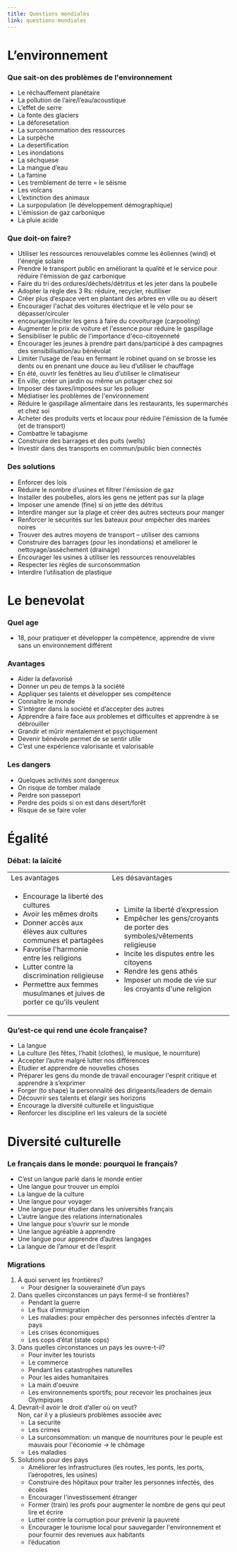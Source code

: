 ```yaml
---
title: Questions mondiales
link: questions-mondiales
---
```


# L’environnement


### Que sait-on des problèmes de l'environnement



*   Le réchauffement planétaire
*   La pollution de l’aire/l’eau/acoustique
*   L’effet de serre
*   La fonte des glaciers
*   La déforesetation
*   La surconsommation des ressources
*   La surpêche
*   La desertification
*   Les inondations
*   La séchquese
*   La mangue d’eau
*   La famine
*   Les tremblement de terre = le séisme
*   Les volcans
*   L’extinction des animaux
*   La surpopulation (le développement démographique)
*   L'émission de gaz carbonique
*   La pluie acide


### Que doit-on faire?



*   Utiliser les ressources renouvelables comme les éoliennes (wind) et l'énergie solaire
*   Prendre le transport public en améliorant la qualité et le service pour réduire l'émission de gaz carbonique
*   Faire du tri des ordures/déchets/détritus et les jeter dans la poubelle
*   Adopter la règle des 3 Rs: réduire, recycler, réutiliser
*   Créer plus d’espace vert en plantant des arbres en ville ou au désert
*   Encourager l'achat des voitures électrique et le vélo pour se dépasser/circuler
*   encourager/inciter les gens à faire du covoiturage (carpooling)
*   Augmenter le prix de voiture et l'essence pour réduire le gaspillage
*   Sensibiliser le public de l'importance d'éco-citoyenneté
*   Encourager les jeunes à prendre part dans/participé à des campagnes des sensibilisation/au bénévolat
*   Limiter l’usage de l’eau en fermant le robinet quand on se brosse les dents ou en prenant une douce au lieu d’utiliser le chauffage
*   En été, ouvrir les fenêtres au lieu d’utiliser le climatiseur
*   En ville, créer un jardin ou même un potager chez soi
*   Imposer des taxes/imposées sur les polluer
*   Médiatiser les problèmes de l'environnement 
*   Réduire le gaspillage alimentaire dans les restaurants, les supermarchés et chez soi
*   Acheter des produits verts et locaux pour réduire l'émission de la fumée (et de transport)
*   Combattre le tabagisme
*   Construire des barrages et des puits (wells)
*   Investir dans des transports en commun/public bien connectés


### Des solutions



*   Enforcer des lois
*   Réduire le nombre d’usines et filtrer l'émission de gaz
*   Installer des poubelles, alors les gens ne jettent pas sur la plage
*   Imposer une amende (fine) si on jette des détritus
*   Interdire manger sur la plage et créer des autres secteurs pour manger
*   Renforcer le sécurités sur les bateaux pour empêcher des marées noires
*   Trouver des autres moyens de transport – utiliser des camions
*   Construire des barrages (pour les inondations) et améliorer le nettoyage/assèchement (drainage)
*   Encourager les usines à utiliser les ressources renouvelables
*   Respecter les règles de surconsommation
*   Interdire l’utilisation de plastique


# Le benevolat


### Quel age



*   18, pour pratiquer et développer la compétence, apprendre de vivre sans un environnement différent


### Avantages



*   Aider la defavorisé
*   Donner un peu de temps à la société
*   Appliquer ses talents et développer ses compétence
*   Connaître le monde
*   S'intégrer dans la société et d’accepter des autres
*   Apprendre à faire face aux problemes et difficultes et apprendre à se débrouiller
*   Grandir et mûrir mentalement et psychiquement
*   Devenir bénévole permet de se sentir utile
*   C’est une expérience valorisante et valorisable


### Les dangers



*   Quelques activités sont dangereux
*   On risque de tomber malade
*   Perdre son passeport
*   Perdre des poids si on est dans désert/forêt
*   Risque de se faire voler


# Égalité


### Débat: la laïcité

<div class="responsive-table">
<table>
  <tr>
   <td>Les avantages
   </td>
   <td>Les désavantages
   </td>
  </tr>
  <tr>
   <td>
<ul>

<li>Encourage la liberté des cultures

<li>Avoir les mêmes droits

<li>Donner accès aux élèves aux cultures communes et partagées

<li>Favorise l'harmonie entre les religions

<li>Lutter contre la discrimination religieuse

<li>Permettre aux femmes musulmanes et juives de porter ce qu’ils veulent
</li>
</ul>
   </td>
   <td>
<ul>

<li>Limite la liberté d’expression

<li>Empêcher les gens/croyants de porter des symboles/vêtements religieuse

<li>Incite les disputes entre les citoyens

<li>Rendre les gens athés

<li>Imposer un mode de vie sur les croyants d'une religion
</li>
</ul>
   </td>
  </tr>
</table>
</div>


### Qu’est-ce qui rend une école française?



*   La langue
*   La culture (les fêtes, l’habit (clothes), le musique, le nourriture)
*   Accepter l’autre malgré lutter nos différences
*   Etudier et apprendre de nouvelles choses
*   Préparer les gens du monde de travail encourager l'esprit critique et apprendre à s’exprimer
*   Forger (to shape) la personnalité des dirigeants/leaders de demain
*   Découvrir ses talents et élargir ses horizons
*   Encourage la diversité culturelle et linguistique
*   Renforcer les discipline erl les valeurs de la société


# Diversité culturelle


### Le français dans le monde: pourquoi le français?



*   C’est un langue parlé dans le monde entier
*   Une langue pour trouver un emploi
*   La langue de la culture
*   Une langue pour voyager
*   Une langue pour étudier dans les universités français
*   L’autre langue des relations internationales
*   Une langue pour s’ouvrir sur le monde
*   Une langue agréable à apprendre
*   Une langue pour apprendre d’autres langages
*   La langue de l’amour et de l’esprit


### Migrations



1. À quoi servent les frontières?
    *   Pour désigner la souveraineté d’un pays
2. Dans quelles circonstances un pays fermé-il se frontières?
    *   Pendant la guerre
    *   Le flux d’immigration
    *   Les maladies: pour empêcher des personnes infectés d’entrer la pays
    *   Les crises économiques
    *   Les cops d’état (state cops)
3. Dans quelles circonstances un pays les ouvre-t-il?
    *   Pour inviter les tourists
    *   Le commerce
    *   Pendant les catastrophes naturelles
    *   Pour les aides humanitaires
    *   La main d'oeuvre
    *   Les environnements sportifs; pour recevoir les prochaines jeux Olympiques
4. Devrait-il avoir le droit d’aller où on veut? \
  Non, car il y a plusieurs problèmes associée avec
    *   La securite
    *   Les crimes
    *   La surconsommation: un manque de nourritures pour le peuple est mauvais pour l'économie → le chômage
    *   Les maladies
5. Solutions pour des pays
    *   Améliorer les infrastructures (les routes, les ponts, les ports, l’aéropotres, les usines)
    *   Construire des hôpitaux pour traiter les personnes infectés, des écoles
    *   Encourager l'investissement étranger
    *   Former (train) les profs pour augmenter le nombre de gens qui peut lire et écrire
    *   Lutter contre la corruption pour prévenir la pauvreté
    *   Encourager le tourisme local pour sauvegarder l'environnement et pour fournir des revenues aux habitants
    *   l’éducation